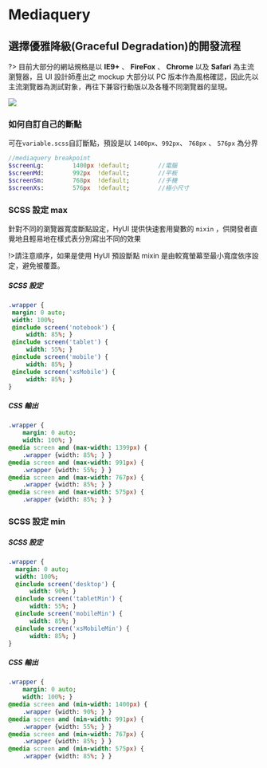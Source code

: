 # Mediaquery

## 選擇優雅降級(Graceful Degradation)的開發流程

?> 目前大部分的網站規格是以 **IE9+** 、 **FireFox** 、 **Chrome** 以及 **Safari** 為主流瀏覽器，且 UI 設計師產出之 mockup 大部分以 PC 版本作為風格確認，因此先以主流瀏覽器為測試對象，再往下兼容行動版以及各種不同瀏覽器的呈現。

![](https://i.imgur.com/7de2I7B.jpg)

### 如何自訂自己的斷點

可在`variable.scss`自訂斷點，預設是以 `1400px`、`992px`、 `768px` 、 `576px` 為分界

```sass
//mediaquery breakpoint
$screenLg:        1400px !default;        //電腦
$screenMd:        992px  !default;        //平板
$screenSm:        768px  !default;        //手機
$screenXs:        576px  !default;        //極小尺寸
```

### SCSS 設定 max

針對不同的瀏覽器寬度斷點設定，HyUI 提供快速套用變數的 `mixin` ，供開發者直覺地且輕易地在樣式表分別寫出不同的效果

!>請注意順序，如果是使用 HyUI 預設斷點 mixin 是由較寬螢幕至最小寬度依序設定，避免被覆蓋。

<!-- panels:start -->
<!-- div:left-panel -->

<h5>SCSS 設定</h5>

```sass
.wrapper {
 margin: 0 auto;
 width: 100%;
 @include screen('notebook') {
     width: 85%; }
 @include screen('tablet') {
     width: 55%; }
 @include screen('mobile') {
     width: 85%; }
 @include screen('xsMobile') {
     width: 85%; }
}
```

<!-- div:right-panel -->

<h5>CSS 輸出</h5>

```sass
.wrapper {
    margin: 0 auto;
    width: 100%; }
@media screen and (max-width: 1399px) {
    .wrapper {width: 85%; } }
@media screen and (max-width: 991px) {
    .wrapper {width: 55%; } }
@media screen and (max-width: 767px) {
    .wrapper {width: 85%; } }
@media screen and (max-width: 575px) {
    .wrapper {width: 85%; } }


```

<!-- panels:end -->

### SCSS 設定 min

<!-- panels:start -->
<!-- div:left-panel -->
<h5>SCSS 設定</h5>

```sass
.wrapper {
  margin: 0 auto;
  width: 100%;
  @include screen('desktop') {
      width: 90%; }
  @include screen('tabletMin') {
      width: 55%; }
  @include screen('mobileMin') {
      width: 85%; }
  @include screen('xsMobileMin') {
      width: 85%; }
}
```

<!-- div:right-panel -->

<h5>CSS 輸出</h5>

```sass
.wrapper {
    margin: 0 auto;
    width: 100%; }
@media screen and (min-width: 1400px) {
    .wrapper {width: 90%; } }
@media screen and (min-width: 991px) {
    .wrapper {width: 55%; } }
@media screen and (min-width: 767px) {
    .wrapper {width: 85%; } }
@media screen and (min-width: 575px) {
    .wrapper {width: 85%; } }


```

<!-- panels:end -->
